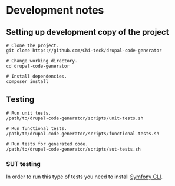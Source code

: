 # Development notes

## Setting up development copy of the project

```shell
# Clone the project.
git clone https://github.com/Chi-teck/drupal-code-generator

# Change working directory.
cd drupal-code-generator

# Install dependencies.
composer install
```

## Testing

```shell
# Run unit tests.
/path/to/drupal-code-generator/scripts/unit-tests.sh

# Run functional tests.
/path/to/drupal-code-generator/scripts/functional-tests.sh

# Run tests for generated code.
/path/to/drupal-code-generator/scripts/sut-tests.sh
```

### SUT testing

In order to run this type of tests you need to install [Symfony CLI][Symfony CLI download].

[Symfony CLI download]: https://symfony.com/download
